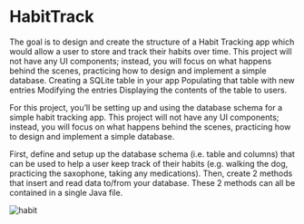 # HabitTrack
The goal is to design and create the structure of a Habit Tracking app which would allow a user to store and track their habits over time. This project will not have any UI components; instead, you will focus on what happens behind the scenes, practicing how to design and implement a simple database.
Creating a SQLite table in your app
Populating that table with new entries
Modifying the entries
Displaying the contents of the table to users.


For this project, you’ll be setting up and using the database schema for a simple habit tracking app. This project will not have any UI components; instead, you will focus on what happens behind the scenes, practicing how to design and implement a simple database.

First, define and setup up the database schema (i.e. table and columns) that can be used to help a user keep track of their habits (e.g. walking the dog, practicing the saxophone, taking any medications). Then, create 2 methods that insert and read data to/from your database. These 2 methods can all be contained in a single Java file.


![habit](https://user-images.githubusercontent.com/26045797/56085173-8fd06900-5e47-11e9-86af-a76554d420f1.png)
